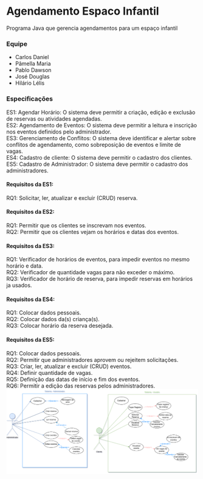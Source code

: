 # Agendamento Espaco Infantil

Programa Java que gerencia agendamentos para um espaço infantil

### Equipe 
- Carlos Daniel
- Pâmella Maria
- Pablo Dawson
- José Douglas
- Hilário Lélis

<h3>Especificações</h3>
ES1: Agendar Horário: O sistema deve permitir a criação, edição e exclusão de reservas ou atividades agendadas. <br>
ES2: Agendamento de Eventos: O sistema deve permitir a leitura e inscrição nos eventos definidos pelo administrador. <br>
ES3: Gerenciamento de Conflitos: O sistema deve identificar e alertar sobre conflitos de agendamento, como sobreposição de eventos e limite de vagas. <br>
ES4: Cadastro de cliente: O sistema deve permitir o cadastro dos clientes. <br>
ES5: Cadastro de Administrador: O sistema deve permitir o cadastro dos administradores. <br>

<h4>Requisitos da ES1:</h4>
RQ1: Solicitar, ler, atualizar e excluir (CRUD) reserva. <br>

<h4>Requisitos da ES2:</h4>
RQ1: Permitir que os clientes se inscrevam nos eventos. <br>
RQ2: Permitir que os clientes vejam os horários e datas dos eventos. <br>

<h4>Requisitos da ES3:</h4>
RQ1: Verificador de horários de eventos, para impedir eventos no mesmo horário e data. <br>
RQ2: Verificador de quantidade vagas para não exceder o máximo. <br>
RQ3: Verificador de horário de reserva, para impedir reservas em horários ja usados. <br>

<h4>Requisitos da ES4:</h4>
RQ1: Colocar dados pessoais. <br>
RQ2: Colocar dados da(s) criança(s). <br>
RQ3: Colocar horário da reserva desejada. <br>

<h4>Requisitos da ES5:</h4>
RQ1: Colocar dados pessoais. <br>
RQ2: Permitir que administradores aprovem ou rejeitem solicitações. <br>
RQ3: Criar, ler, atualizar e excluir (CRUD) eventos. <br>
RQ4: Definir quantidade de vagas. <br>
RQ5: Definição das datas de início e fim dos eventos. <br>
RQ6: Permitir a edição das reservas pelos administradores. <br>

<img src="/ProjetoPOO-Casos%20de%20uso-1.drawio.png" />
